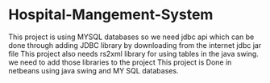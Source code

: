 # Hospital-Mangement-System
This project is using MYSQL databases so we need jdbc api which can be done through adding JDBC library by downloading from the internet jdbc jar file 
This project also needs rs2xml library for using tables in the java swing.
we need to add those libraries to the project
This project is Done in netbeans using java swing and MY SQL databases.
